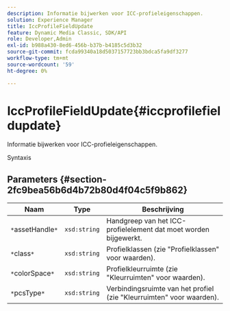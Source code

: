 ```yaml
---
description: Informatie bijwerken voor ICC-profieleigenschappen.
solution: Experience Manager
title: IccProfileFieldUpdate
feature: Dynamic Media Classic, SDK/API
role: Developer,Admin
exl-id: b988a430-8ed6-456b-b37b-b4185c5d3b32
source-git-commit: fcda99340a18d5037157723bb3bdca5fa9df3277
workflow-type: tm+mt
source-wordcount: '59'
ht-degree: 0%

---
```


# IccProfileFieldUpdate{#iccprofilefieldupdate}

Informatie bijwerken voor ICC-profieleigenschappen.

Syntaxis

## Parameters {#section-2fc9bea56b6d4b72b80d4f04c5f9b862}

| Naam | Type | Beschrijving |
|---|---|---|
| `*`assetHandle`*` | `xsd:string` | Handgreep van het ICC-profielelement dat moet worden bijgewerkt. |
| `*`class`*` | `xsd:string` | Profielklassen (zie &quot;Profielklassen&quot; voor waarden). |
| `*`colorSpace`*` | `xsd:string` | Profielkleurruimte (zie &quot;Kleurruimten&quot; voor waarden). |
| `*`pcsType`*` | `xsd:string` | Verbindingsruimte van het profiel (zie &quot;Kleurruimten&quot; voor waarden). |
